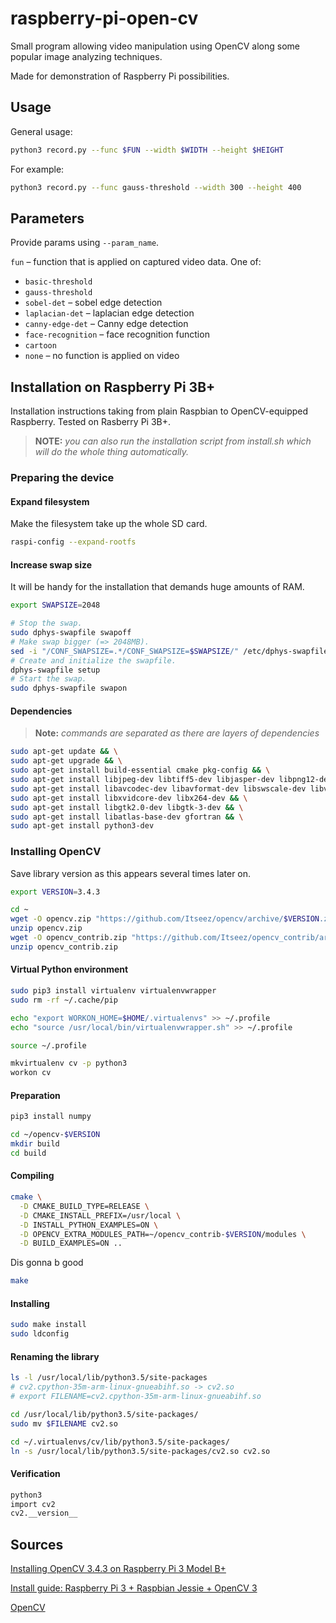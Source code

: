 # raspberry-pi-open-cv

Small program allowing video manipulation using OpenCV along some popular
image analyzing techniques.

Made for demonstration of Raspberry Pi possibilities.

## Usage

General usage:

```bash
python3 record.py --func $FUN --width $WIDTH --height $HEIGHT
```

For example:

```bash
python3 record.py --func gauss-threshold --width 300 --height 400
```

## Parameters

Provide params using `--param_name`.

`fun` – function that is applied on captured video data. One of:

- `basic-threshold`
- `gauss-threshold`
- `sobel-det` – sobel edge detection
- `laplacian-det` – laplacian edge detection
- `canny-edge-det` – Canny edge detection
- `face-recognition` – face recognition function
- `cartoon`
- `none` – no function is applied on video

## Installation on Raspberry Pi 3B+

Installation instructions taking from plain Raspbian to OpenCV-equipped Raspberry. Tested on Rasberry Pi 3B+.

> **NOTE:** _you can also run the installation script from install.sh which will do the whole thing automatically._

### Preparing the device

#### Expand filesystem

Make the filesystem take up the whole SD card.

```bash
raspi-config --expand-rootfs
```

#### Increase swap size

It will be handy for the installation that demands huge amounts of RAM.

```bash
export SWAPSIZE=2048
```

```bash
# Stop the swap.
sudo dphys-swapfile swapoff
# Make swap bigger (=> 2048MB).
sed -i "/CONF_SWAPSIZE=.*/CONF_SWAPSIZE=$SWAPSIZE/" /etc/dphys-swapfile
# Create and initialize the swapfile.
dphys-swapfile setup
# Start the swap.
sudo dphys-swapfile swapon
```

#### Dependencies

> **Note:** _commands are separated as there are layers of dependencies_

```bash
sudo apt-get update && \
sudo apt-get upgrade && \
sudo apt-get install build-essential cmake pkg-config && \
sudo apt-get install libjpeg-dev libtiff5-dev libjasper-dev libpng12-dev && \
sudo apt-get install libavcodec-dev libavformat-dev libswscale-dev libv4l-dev && \
sudo apt-get install libxvidcore-dev libx264-dev && \
sudo apt-get install libgtk2.0-dev libgtk-3-dev && \
sudo apt-get install libatlas-base-dev gfortran && \
sudo apt-get install python3-dev
```

### Installing OpenCV

Save library version as this appears several times later on.

```bash
export VERSION=3.4.3
```

```bash
cd ~
wget -O opencv.zip "https://github.com/Itseez/opencv/archive/$VERSION.zip"
unzip opencv.zip
wget -O opencv_contrib.zip "https://github.com/Itseez/opencv_contrib/archive/$VERSION.zip"
unzip opencv_contrib.zip
```

#### Virtual Python environment

```bash
sudo pip3 install virtualenv virtualenvwrapper
sudo rm -rf ~/.cache/pip
```

```bash
echo "export WORKON_HOME=$HOME/.virtualenvs" >> ~/.profile
echo "source /usr/local/bin/virtualenvwrapper.sh" >> ~/.profile
```

```bash
source ~/.profile
```

```bash
mkvirtualenv cv -p python3
workon cv
```

#### Preparation

```bash
pip3 install numpy
```

```bash
cd ~/opencv-$VERSION
mkdir build
cd build
```

#### Compiling

```bash
cmake \
  -D CMAKE_BUILD_TYPE=RELEASE \
  -D CMAKE_INSTALL_PREFIX=/usr/local \
  -D INSTALL_PYTHON_EXAMPLES=ON \
  -D OPENCV_EXTRA_MODULES_PATH=~/opencv_contrib-$VERSION/modules \
  -D BUILD_EXAMPLES=ON ..
```

Dis gonna b good
```bash
make
```

#### Installing

```bash
sudo make install
sudo ldconfig
```

#### Renaming the library

```bash
ls -l /usr/local/lib/python3.5/site-packages
# cv2.cpython-35m-arm-linux-gnueabihf.so -> cv2.so
# export FILENAME=cv2.cpython-35m-arm-linux-gnueabihf.so
```

```bash
cd /usr/local/lib/python3.5/site-packages/
sudo mv $FILENAME cv2.so
```

```bash
cd ~/.virtualenvs/cv/lib/python3.5/site-packages/
ln -s /usr/local/lib/python3.5/site-packages/cv2.so cv2.so
```

#### Verification

```bash
python3
import cv2
cv2.__version__
```

## Sources

[Installing OpenCV 3.4.3 on Raspberry Pi 3 Model B+](https://www.alatortsev.com/2018/09/05/installing-opencv-3-4-3-on-raspberry-pi-3-b)

[Install guide: Raspberry Pi 3 + Raspbian Jessie + OpenCV 3](https://www.pyimagesearch.com/2016/04/18/install-guide-raspberry-pi-3-raspbian-jessie-opencv-3)

[OpenCV](https://opencv.org)
